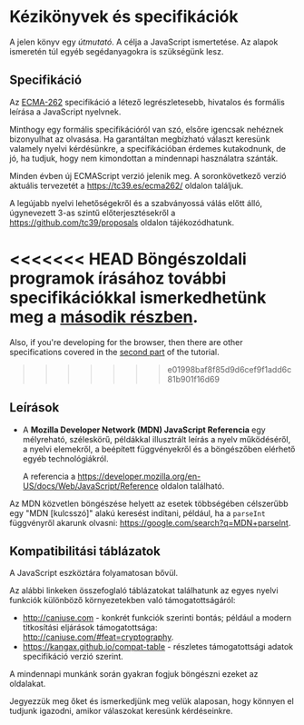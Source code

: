 
# Kézikönyvek és specifikációk

A jelen könyv egy *útmutató*. A célja a JavaScript ismertetése. Az alapok ismeretén túl egyéb segédanyagokra is szükségünk lesz.

## Specifikáció

Az [ECMA-262](https://www.ecma-international.org/publications/standards/Ecma-262.htm) specifikáció a létező legrészletesebb, hivatalos és formális leírása a JavaScript nyelvnek.

Minthogy egy formális specifikációról van szó, elsőre igencsak nehéznek bizonyulhat az olvasása. Ha garantáltan megbízható választ keresünk valamely nyelvi kérdésünkre, a specifikációban érdemes kutakodnunk, de jó, ha tudjuk, hogy nem kimondottan a mindennapi használatra szánták.

Minden évben új ECMAScript verzió jelenik meg. A soronkövetkező verzió aktuális tervezetét a <https://tc39.es/ecma262/> oldalon találjuk.

A legújabb nyelvi lehetőségekről és a szabványossá válás előtt álló, úgynevezett 3-as szintű előterjesztésekről a <https://github.com/tc39/proposals> oldalon tájékozódhatunk.

<<<<<<< HEAD
Böngészoldali programok írásához további specifikációkkal ismerkedhetünk meg a [második részben](info:browser-environment).
=======
Also, if you're developing for the browser, then there are other specifications covered in the [second part](info:browser-environment) of the tutorial.
>>>>>>> e01998baf8f85d9d6cef9f1add6c81b901f16d69

## Leírások

- A **Mozilla Developer Network (MDN) JavaScript Referencia** egy mélyreható, széleskörű, példákkal illusztrált leírás a nyelv működéséről, a nyelvi elemekről, a beépített függvényekről és a böngészőben elérhető egyéb technológiákról.

    A referencia a <https://developer.mozilla.org/en-US/docs/Web/JavaScript/Reference> oldalon található.

Az MDN közvetlen böngészése helyett az esetek többségében célszerűbb egy "MDN [kulcsszó]" alakú keresést indítani, például, ha a `parseInt` függvényről akarunk olvasni: <https://google.com/search?q=MDN+parseInt>.

## Kompatibilitási táblázatok

A JavaScript eszköztára folyamatosan bővül.

Az alábbi linkeken összefoglaló táblázatokat találhatunk az egyes nyelvi funkciók különböző környezetekben való támogatottságáról:

- <http://caniuse.com> - konkrét funkciók szerinti bontás; például a modern titkosítási eljárások támogatottsága: <http://caniuse.com/#feat=cryptography>.
- <https://kangax.github.io/compat-table> - részletes támogatottsági adatok specifikáció verzió szerint.

A mindennapi munkánk során gyakran fogjuk böngészni ezeket az oldalakat. 

Jegyezzük meg őket és ismerkedjünk meg velük alaposan, hogy könnyen el tudjunk igazodni, amikor válaszokat keresünk kérdéseinkre.
